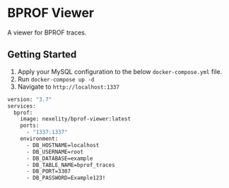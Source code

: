 # BPROF Viewer
A viewer for BPROF traces.

## Getting Started

1. Apply your MySQL configuration to the below `docker-compose.yml` file.
2. Run `docker-compose up -d`
3. Navigate to `http://localhost:1337`

```dockerfile
version: "3.7"
services:
  bprof:
    image: nexelity/bprof-viewer:latest
    ports:
      - "1337:1337"
    environment:
      - DB_HOSTNAME=localhost
      - DB_USERNAME=root
      - DB_DATABASE=example
      - DB_TABLE_NAME=bprof_traces
      - DB_PORT=3307
      - DB_PASSWORD=Example123!
```